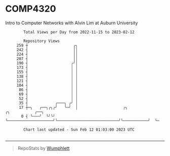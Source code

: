 # COMP4320
Intro to Computer Networks with Alvin Lim at Auburn University

```
        Total Views per Day from 2022-11-15 to 2023-02-12

        Repository Views
     259 ┼                    ╭╮
     242 ┤                    ││
     224 ┤                    ││
     207 ┤                    ││
     190 ┤                   ╭╯│
     173 ┤                   │ │
     155 ┤                   │ │
     138 ┤                   │ │
     121 ┤                   │ │
     104 ┤                   │ │
      86 ┤                   │ │
      69 ┤                   │ │
      52 ┤                   │ │
      35 ┤            ╭───╮ ╭╯ │
      17 ┼─╮   ╭──╮╭╮╭╯   ╰─╯  │                    ╭╮                           ╭╮           ╭──╮
       0 ┤ ╰───╯  ╰╯╰╯         ╰────────────────────╯╰───────────────────────────╯╰───────────╯  ╰─

        Chart last updated - Sun Feb 12 01:03:00 2023 UTC
        
```

---

> RepoStats by [Wumphlett](https://github.com/Wumphlett)
